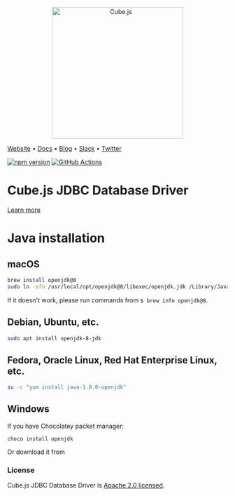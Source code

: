 <p align="center"><a href="https://cube.dev"><img src="https://i.imgur.com/zYHXm4o.png" alt="Cube.js" width="300px"></a></p>

[Website](https://cube.dev) • [Docs](https://cube.dev/docs) • [Blog](https://cube.dev/blog) • [Slack](https://slack.cube.dev) • [Twitter](https://twitter.com/thecubejs)

[![npm version](https://badge.fury.io/js/%40cubejs-backend%2Fserver.svg)](https://badge.fury.io/js/%40cubejs-backend%2Fserver)
[![GitHub Actions](https://github.com/cube-js/cube.js/workflows/Build/badge.svg)](https://github.com/cube-js/cube.js/actions?query=workflow%3ABuild+branch%3Amaster)

# Cube.js JDBC Database Driver

[Learn more](https://github.com/cube-js/cube.js#getting-started)

# Java installation

## macOS

```sh
brew install openjdk@8
sudo ln -sfn /usr/local/opt/openjdk@8/libexec/openjdk.jdk /Library/Java/JavaVirtualMachines/openjdk-8.jdk
```

If it doesn't work, please run commands from `$ brew info openjdk@8`.

## Debian, Ubuntu, etc.

```sh
sudo apt install openjdk-8-jdk
```

## Fedora, Oracle Linux, Red Hat Enterprise Linux, etc.

```sh
su -c "yum install java-1.8.0-openjdk"
```

## Windows

If you have Chocolatey packet manager:

```
choco install openjdk
```

Or download it from 

### License

Cube.js JDBC Database Driver is [Apache 2.0 licensed](./LICENSE).
